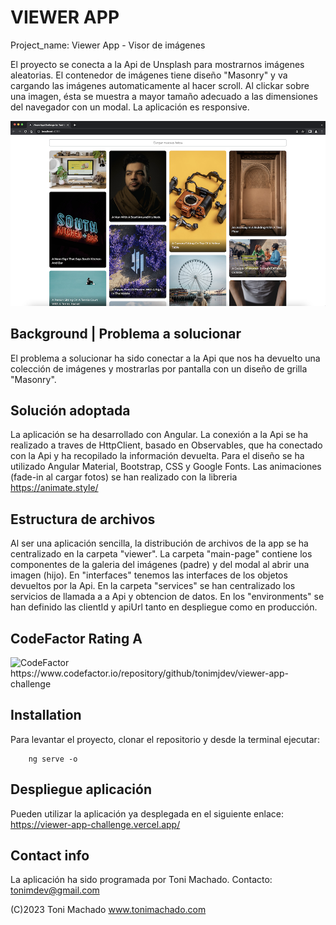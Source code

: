 # VIEWER APP

Project_name: Viewer App - Visor de imágenes

El proyecto se conecta a la Api de Unsplash para mostrarnos imágenes aleatorias. El contenedor de imágenes tiene diseño "Masonry" y va cargando las imágenes automaticamente al hacer scroll. Al clickar sobre una imagen, ésta se muestra a mayor tamaño adecuado a las dimensiones del navegador con un modal. La aplicación es responsive.

<img src="/src/assets/ViewerApp-by-ToniMachado.png" alt="Screenshot App">

## Background | Problema a solucionar

El problema a solucionar ha sido conectar a la Api que nos ha devuelto una colección de imágenes y mostrarlas por pantalla con un diseño de grilla "Masonry".

## Solución adoptada

La aplicación se ha desarrollado con Angular. La conexión a la Api se ha realizado a traves de HttpClient, basado en Observables, que ha conectado con la Api y ha recopilado la información devuelta. Para el diseño se ha utilizado Angular Material, Bootstrap, CSS y Google Fonts. Las animaciones (fade-in al cargar fotos) se han realizado con la libreria https://animate.style/

## Estructura de archivos 

Al ser una aplicación sencilla, la distribución de archivos de la app se ha centralizado en la carpeta "viewer". La carpeta "main-page" contiene los componentes de la galeria del imágenes (padre) y del modal al abrir una imagen (hijo). En "interfaces" tenemos las interfaces de los objetos devueltos por la Api. En la carpeta "services" se han centralizado los servicios de llamada a a Api y obtencion de datos. En los "environments" se han definido las clientId y apiUrl tanto en despliegue como en producción.

## CodeFactor Rating A

<img src="https://www.codefactor.io/repository/github/tonimjdev/viewer-app-challenge/badge" alt="CodeFactor" />
https://www.codefactor.io/repository/github/tonimjdev/viewer-app-challenge

## Installation

Para levantar el proyecto, clonar el repositorio y desde la terminal ejecutar:
```shell
    ng serve -o
```

## Despliegue aplicación

Pueden utilizar la aplicación ya desplegada en el siguiente enlace:
https://viewer-app-challenge.vercel.app/

## Contact info

La aplicación ha sido programada por Toni Machado.
Contacto: tonimdev@gmail.com 

(C)2023 Toni Machado
www.tonimachado.com
